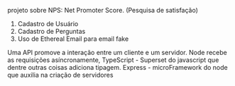 projeto sobre NPS: Net Promoter Score. (Pesquisa de satisfação)
1. Cadastro de Usuário
2. Cadastro de Perguntas
3. Uso de Ethereal Email para email fake

Uma API promove a interação entre um cliente e um servidor.
Node recebe as requisições asíncronamente,
TypeScript - Superset do javascript que dentre outras coisas adiciona
tipagem.
Express - microFramework do node que auxilia na criação de servidores
